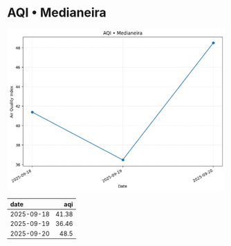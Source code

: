 # AQI • Medianeira

![chart](/reports/img/2025-09-18_aqi.png)

| date       |   aqi |
|:-----------|------:|
| 2025-09-18 | 41.38 |
| 2025-09-19 | 36.46 |
| 2025-09-20 | 48.5  |

